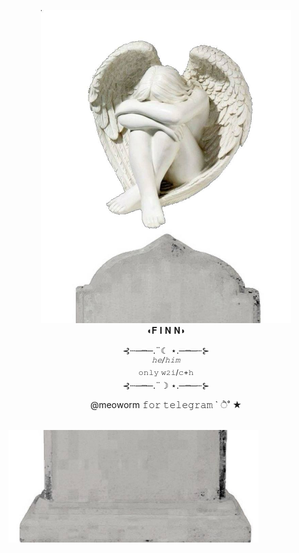 <p align="center"
<br> <img width="400" src="https://github.com/meoworm/meoworm/blob/main/angel.jpg" 
    </p
    
<p align="center"
<br> <img width="400" src="https://github.com/meoworm/meoworm/blob/main/начало.jpg"           
         

<br> ◖𝐅 𝐈 𝐍 𝐍◗
</p> 

<p align="center"
<br>⊰┄─┉─.¨☾ ⋆.─┉─┄⊱
<br><sup><i>𝚑𝚎/𝚑𝚒𝚖</i></sup>
<br> <sup>𝚘𝚗𝚕𝚢 𝚠𝟸𝚒/𝚌+𝚑</sup>
<br>⊰┄─┉─.¨☽ ⋆.─┉─┄⊱

<p align="center"
<br> @meoworm 𝚏𝚘𝚛 𝚝𝚎𝚕𝚎𝚐𝚛𝚊𝚖 ` ੈ˚ ★

<br> <img width="400" src='https://github.com/meoworm/meoworm/blob/main/конец.jpg'>
</p>
